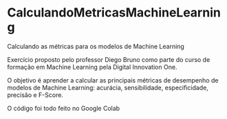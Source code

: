 # CalculandoMetricasMachineLearning
Calculando as métricas para os modelos de Machine Learning


Exercício proposto pelo professor Diego Bruno como parte do curso de formação em Machine Learning pela Digital Innovation One.

O objetivo é aprender a calcular as principais métricas de desempenho de modelos de Machine Learning: acurácia, sensibilidade, especificidade, precisão e F-Score.

O código foi todo feito no Google Colab

